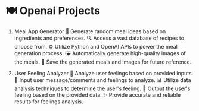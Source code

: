 # 🍽 Openai Projects



1. Meal App Generator
   :rocket: Generate random meal ideas based on ingredients and preferences.
   :mag: Access a vast database of recipes to choose from.
   :gear: Utilize Python and OpenAI APIs to power the meal generation process.
   :framed_picture: Automatically generate high-quality images of the meals.
   :floppy_disk: Save the generated meals and images for future reference.

2. User Feeling Analyzer
   :mag_right: Analyze user feelings based on provided inputs.
   :speech_balloon: Input user message/comments and feelings to analyze.
   :bar_chart: Utilize data analysis techniques to determine the user's feeling.
   :thought_balloon: Output the user's feeling based on the provided data.
   :sparkles: Provide accurate and reliable results for feelings analysis.
